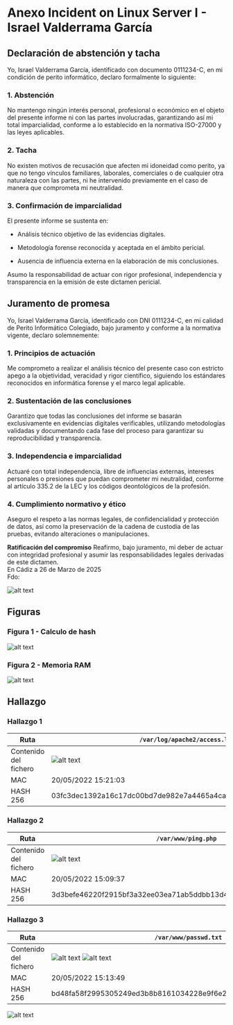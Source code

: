 # Anexo Incident on Linux Server I - Israel Valderrama García

## Declaración de abstención y tacha

Yo, Israel Valderrama García, identificado con documento 0111234-C, en mi condición de perito informático, declaro formalmente lo siguiente:

### 1. Abstención

No mantengo ningún interés personal, profesional o económico en el objeto del presente informe ni con las partes involucradas, garantizando así mi total imparcialidad, conforme a lo establecido en la normativa ISO-27000 y las leyes aplicables.

### 2. Tacha

No existen motivos de recusación que afecten mi idoneidad como perito, ya que no tengo vínculos familiares, laborales, comerciales o de cualquier otra naturaleza con las partes, ni he intervenido previamente en el caso de manera que comprometa mi neutralidad.

### 3. Confirmación de imparcialidad

El presente informe se sustenta en:

- Análisis técnico objetivo de las evidencias digitales.

- Metodología forense reconocida y aceptada en el ámbito pericial.

- Ausencia de influencia externa en la elaboración de mis conclusiones.

Asumo la responsabilidad de actuar con rigor profesional, independencia y transparencia en la emisión de este dictamen pericial.

## Juramento de promesa

Yo, Israel Valderrama García, identificado con DNI 0111234-C, en mi calidad de Perito Informático Colegiado, bajo juramento y conforme a la normativa vigente, declaro solemnemente:

### 1. Principios de actuación

Me comprometo a realizar el análisis técnico del presente caso con estricto apego a la objetividad, veracidad y rigor científico, siguiendo los estándares reconocidos en informática forense y el marco legal aplicable.

### 2. Sustentación de las conclusiones

Garantizo que todas las conclusiones del informe se basarán exclusivamente en evidencias digitales verificables, utilizando metodologías validadas y documentando cada fase del proceso para garantizar su reproducibilidad y transparencia.

### 3. Independencia e imparcialidad

Actuaré con total independencia, libre de influencias externas, intereses personales o presiones que puedan comprometer mi neutralidad, conforme al artículo 335.2 de la LEC y los códigos deontológicos de la profesión.

### 4. Cumplimiento normativo y ético

Aseguro el respeto a las normas legales, de confidencialidad y protección de datos, así como la preservación de la cadena de custodia de las pruebas, evitando alteraciones o manipulaciones.

**Ratificación del compromiso**
Reafirmo, bajo juramento, mi deber de actuar con integridad profesional y asumir las responsabilidades legales derivadas de este dictamen.  
En Cádiz a 26 de Marzo de 2025  
Fdo:

![alt text](img_informe/firma_Israel.png)

## Figuras

### Figura 1 - Calculo de hash

![alt text](img_anexo/image.png)

### Figura 2 - Memoria RAM

![alt text](img_anexo/stringRAM.png)

## Hallazgo

### Hallazgo 1

| Ruta                  | `/var/log/apache2/access.log`                                    |
|-----------------------|------------------------------------------------------------------|
| Contenido del fichero | ![alt text](img_anexo/image-1.png)                               |
| MAC                   | 20/05/2022 15:21:03                                              |
| HASH 256              | 03fc3dec1392a16c17dc00bd7de982e7a4465a4ca5a3e4e04d6d0bec3241fa4c |

### Hallazgo 2

| Ruta                  | `/var/www/ping.php`                                              |
|-----------------------|------------------------------------------------------------------|
| Contenido del fichero | ![alt text](img_anexo/image-2.png)                               |
| MAC                   | 20/05/2022 15:09:37                                              |
| HASH 256              | 3d3befe46220f2915bf3a32ee03ea71ab5ddbb13d4c048d78d1bfdca889e192b |

### Hallazgo 3

| Ruta                  | `/var/www/passwd.txt`                                                 |
|-----------------------|-----------------------------------------------------------------------|
| Contenido del fichero | ![alt text](img_anexo/image-3.png) ![alt text](img_anexo/image-4.png) |
| MAC                   | 20/05/2022 15:13:49                                                   |
| HASH 256              | bd48fa58f2995305249ed3b8b8161034228e9f6e2753a8e324430a7f194b47ac      |

![alt text](img_informe/firma_Israel.png)
